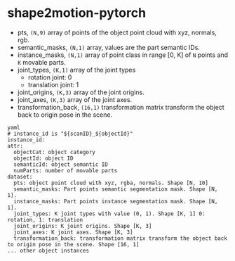 # shape2motion-pytorch
* pts, `(N,9)` array of points of the object point cloud with xyz, normals, rgb.
* semantic_masks, `(N,1)` array, values are the part semantic IDs.
* instance_masks, `(N,1)` array of point class in range [0, K] of `N` points and `K` movable parts.
* joint_types, `(K,1)` array of the joint types
    * rotation joint: 0
    * translation joint: 1
* joint_origins, `(K,3)` array of the joint origins.
* joint_axes, `(K,3)` array of the joint axes.
* transformation_back, `(16,1)` transformation matrix transform the object back to origin pose in the scene.


```
yaml
# instance_id is "${scanID}_${objectId}"
instance_id:
attr:
  objectCat: object category
  objectId: object ID
  semanticId: object semantic ID
  numParts: number of movable parts
dataset:
  pts: object point cloud with xyz, rgba, normals. Shape [N, 10]
  semantic_masks: Part points semantic segmentation mask. Shape [N, 1].
  instance_masks: Part points instance segmentation mask. Shape [N, 1].
  joint_types: K joint types with value (0, 1). Shape [K, 1] 0: rotation, 1: translation
  joint_origins: K joint origins. Shape [K, 3]
  joint_axes: K joint axes. Shape [K, 3]
  transformation_back: transformation matrix transform the object back to origin pose in the scene. Shape [16, 1]
... other object instances
```
